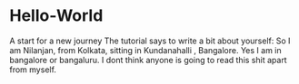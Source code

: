 # Hello-World
A start for a new journey
The tutorial says to write a bit about yourself:
So I am Nilanjan, from Kolkata, sitting in Kundanahalli , Bangalore. Yes I am in bangalore or bangaluru. 
I dont think anyone is going to read this shit apart from myself. 

